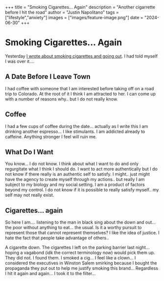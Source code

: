 +++
title =  "Smoking Cigarettes... Again"
description = "Another cigarrette before I hit the road"
author = "Justin Napolitano"
tags = ["lifestyle","anxiety"]
images = ["images/feature-image.png"]
date = "2024-06-30"
+++


# Smoking Cigarettes... Again

Yesterday [I wrote about smoking cigarettes and going out](https://jnapolitano.com/en/posts/cigarettes/). I had told myself I was over it....  

## A Date Before I Leave Town

I had coffee with someone that I am interested before taking off on a road trip to Colorado.  At the root of it I think I am attracted to her. I can come up with a number of reasons why.. but I do not really know.  

## Coffee

I had a few cups of coffee during the date... actually as I write this I am drinking another espresso...  I like stimulants.  I am addicted already to caffeine. Anything stronger I feel will ruin me.

## What Do I Want

You know... I do not know.  I think about what I want to do and only regurgitate what I think I should do. I want to act more authentically but I do not know if there really is an authentic self to satisfy. I might.. just might have the agency to create myself through my actions.. but really I am subject to my biology and my social setting. I am a product of factors beyond my control. I do not know if it is possible to really satisfy  myself.. my self may not really exist.

## Cigarettes... again

So here I am.... listening to the man in black sing about the down and out... the poor without anything to eat... the usual. Is it a worthy pursuit to represent those that cannot represent themselves? I like the idea of justice. I hate the fact that people take advantage of others.. 

A cigarette down. The cigarettes I left on the parking barrier last night... hoping a vagabond (idk the correct terminology now) would pick them up. They did not. I found them. I smoked a cig... I feel like a clown... I considered the executives in Winston Salem smirking because I bought the propaganda they put out to help me justify smoking this brand... Regardless I hit it again and again... I took it to the filter...